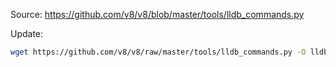 Source:  https://github.com/v8/v8/blob/master/tools/lldb_commands.py

Update: 

```bash
wget https://github.com/v8/v8/raw/master/tools/lldb_commands.py -O lldb_commands.py
```
